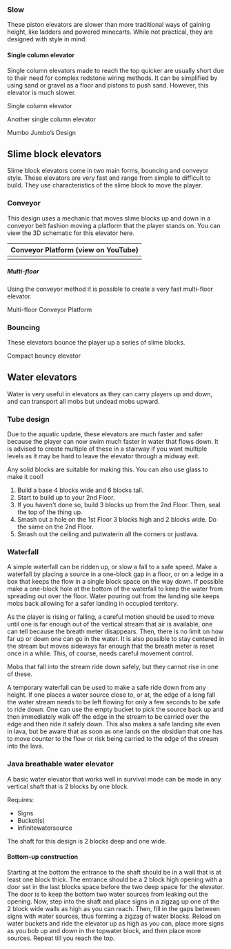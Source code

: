 ### Slow
These piston elevators are slower than more traditional ways of gaining height, like ladders and powered minecarts. While not practical, they are designed with style in mind.

#### Single column elevator
Single column elevators made to reach the top quicker are usually short due to their need for complex redstone wiring methods. It can be simplified by using sand or gravel as a floor and pistons to push sand. However, this elevator is much slower.

Single column elevator


Another single column elevator


Mumbo Jumbo’s Design


## Slime block elevators
Slime block elevators come in two main forms, bouncing and conveyor style. These elevators are very fast and range from simple to difficult to build. They use characteristics of the slime block to move the player.




### Conveyor
This design uses a mechanic that moves slime blocks up and down in a conveyor belt fashion moving a platform that the player stands on. You can view the 3D schematic for this elevator here.

| Conveyor Platform (view on YouTube) |
|-------------------------------------|
|                                     |

##### Multi-floor
Using the conveyor method it is possible to create a very fast multi-floor elevator.

Multi-floor Conveyor Platform


### Bouncing
These elevators bounce the player up a series of slime blocks.

Compact bouncy elevator


## Water elevators
Water is very useful in elevators as they can carry players up and down, and can transport all mobs but undead mobs upward.

### Tube design
Due to the aquatic update, these elevators are much faster and safer because the player can now swim much faster in water that flows down. It is advised to create multiple of these in a stairway if you want multiple levels as it may be hard to leave the elevator through a midway exit.

Any solid blocks are suitable for making this. You can also use glass to make it cool!

1. Build a base 4 blocks wide and 6 blocks tall.
2. Start to build up to your 2nd Floor.
3. If you haven't done so, build 3 blocks up from the 2nd Floor. Then, seal the top of the thing up.
4. Smash out a hole on the 1st Floor 3 blocks high and 2 blocks wide. Do the same on the 2nd Floor.
5. Smash out the ceiling and putwaterin all the corners or justlava.

### Waterfall
A simple waterfall can be ridden up, or slow a fall to a safe speed. Make a waterfall by placing a source in a one-block gap in a floor, or on a ledge in a box that keeps the flow in a single block space on the way down. If possible make a one-block hole at the bottom of the waterfall to keep the water from spreading out over the floor. Water pouring out from the landing site keeps mobs back allowing for a safer landing in occupied territory.

As the player is rising or falling, a careful motion should be used to move until one is far enough out of the vertical stream that air is available, one can tell because the breath meter disappears. Then, there is no limit on how far up or down one can go in the water. It is also possible to stay centered in the stream but moves sideways far enough that the breath meter is reset once in a while. This, of course, needs careful movement control.

Mobs that fall into the stream ride down safely, but they cannot rise in one of these.

A temporary waterfall can be used to make a safe ride down from any height. If one places a water source close to, or at, the edge of a long fall the water stream needs to be left flowing for only a few seconds to be safe to ride down. One can use the empty bucket to pick the source back up and then immediately walk off the edge in the stream to be carried over the edge and then ride it safely down. This also makes a safe landing site even in lava, but be aware that as soon as one lands on the obsidian that one has to move counter to the flow or risk being carried to the edge of the stream into the lava.

### Java breathable water elevator
A basic water elevator that works well in survival mode can be made in any vertical shaft that is 2 blocks by one block.

Requires:

- Signs
- Bucket(s)
- Infinitewatersource

The shaft for this design is 2 blocks deep and one wide.

#### Bottom-up construction
Starting at the bottom the entrance to the shaft should be in a wall that is at least one block thick. The entrance should be a 2 block high opening with a door set in the last blocks space before the two deep space for the elevator. The door is to keep the bottom two water sources from leaking out the opening. Now, step into the shaft and place signs in a zigzag up one of the 2 block wide walls as high as you can reach. Then, fill in the gaps between signs with water sources, thus forming a zigzag of water blocks. Reload on water buckets and ride the elevator up as high as you can, place more signs as you bob up and down in the topwater block, and then place more sources. Repeat till you reach the top.

